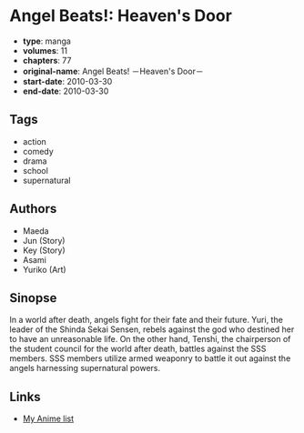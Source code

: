 # Angel Beats!: Heaven's Door

-   **type**: manga
-   **volumes**: 11
-   **chapters**: 77
-   **original-name**: Angel Beats! －Heaven's Door－
-   **start-date**: 2010-03-30
-   **end-date**: 2010-03-30

## Tags

-   action
-   comedy
-   drama
-   school
-   supernatural

## Authors

-   Maeda
-   Jun (Story)
-   Key (Story)
-   Asami
-   Yuriko (Art)

## Sinopse

In a world after death, angels fight for their fate and their future. Yuri, the leader of the Shinda Sekai Sensen, rebels against the god who destined her to have an unreasonable life. On the other hand, Tenshi, the chairperson of the student council for the world after death, battles against the SSS members. SSS members utilize armed weaponry to battle it out against the angels harnessing supernatural powers.

## Links

-   [My Anime list](https://myanimelist.net/manga/19671/Angel_Beats__Heavens_Door)
